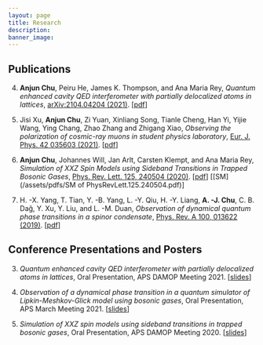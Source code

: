 ```yaml
---
layout: page
title: Research
description: 
banner_image:
---
```


## Publications
4. **Anjun Chu**, Peiru He, James K. Thompson, and Ana Maria Rey, *Quantum enhanced cavity QED interferometer with partially delocalized atoms in lattices*, [arXiv:2104.04204 (2021)](https://arxiv.org/abs/2104.04204). \[[pdf](/assets/pdfs/2104.04204.pdf)\]

3. Jisi Xu, **Anjun Chu**, Zi Yuan, Xinliang Song, Tianle Cheng, Han Yi, Yijie Wang, Ying Chang, Zhao Zhang and Zhigang Xiao, *Observing the polarization of cosmic-ray muons in student physics laboratory*, [Eur. J. Phys. 42 035603 (2021)](https://doi.org/10.1088/1361-6404/abd87f). \[[pdf](/assets/pdfs/Xu_2021_Eur._J._Phys._42_035603.pdf)\]

2. **Anjun Chu**, Johannes Will, Jan Arlt, Carsten Klempt, and Ana Maria Rey, *Simulation of XXZ Spin Models using Sideband Transitions in Trapped Bosonic Gases*, [Phys. Rev. Lett. 125, 240504 (2020)](https://doi.org/10.1103/PhysRevLett.125.240504). \[[pdf](/assets/pdfs/PhysRevLett.125.240504.pdf)\] \[[SM](/assets/pdfs/SM of PhysRevLett.125.240504.pdf)\]

1. H. -X. Yang, T. Tian, Y. -B. Yang, L. -Y. Qiu, H. -Y. Liang, **A. -J. Chu**, C. B. Daǧ, Y. Xu, Y. Liu, and L. -M. Duan, *Observation of dynamical quantum phase transitions in a spinor condensate*, [Phys. Rev. A 100, 013622 (2019)](https://doi.org/10.1103/PhysRevA.100.013622). \[[pdf](/assets/pdfs/PhysRevA.100.013622.pdf)\]

## Conference Presentations and Posters
3. *Quantum enhanced cavity QED interferometer with partially delocalized atoms in lattices*, Oral Presentation, APS DAMOP Meeting 2021. \[[slides](/assets/pdfs/damop-2021.pdf)\]

2. *Observation of a dynamical phase transition in a quantum simulator of Lipkin-Meshkov-Glick model using bosonic gases*, Oral Presentation, APS March Meeting 2021. \[[slides](/assets/pdfs/marchmeeting-2021.pdf)\]

1. *Simulation of XXZ spin models using sideband transitions in trapped bosonic gases*, Oral Presentation, APS DAMOP Meeting 2020. \[[slides](/assets/pdfs/damop-2020.pdf)\]
